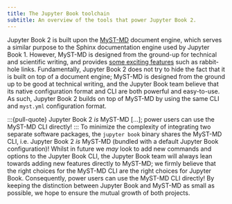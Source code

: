 ```yaml
---
title: The Jupyter Book toolchain
subtitle: An overview of the tools that power Jupyter Book 2.
---
```


Jupyter Book 2 is built upon the [MyST-MD](https://mystmd.org) document engine, which serves a similar purpose to the Sphinx documentation engine used by Jupyter Book 1. However, MyST-MD is designed from the ground-up for technical and scientific writing, and provides [some exciting features](xref:guide/quickstart-myst-markdown#links-cross-references) such as rabbit-hole links. Fundamentally, Jupyter Book 2 does not try to hide the fact that it is built on top of a document engine; MyST-MD is designed from the ground up to be good at technical writing, and the Jupyter Book team believe that its native configuration format and CLI are both powerful and easy-to-use. As such, Jupyter Book 2 builds on top of MyST-MD by using the same CLI and `myst.yml` configuration format.

:::{pull-quote}
Jupyter Book 2 _is_ MyST-MD [...]; power users can use the MyST-MD CLI directly!
:::
To minimize the complexity of integrating two separate software packages, the `jupyter book` binary shares the MyST-MD CLI, i.e. Jupyter Book 2 _is_ MyST-MD (bundled with a default Jupyter Book configuration)! Whilst in future we _may_ look to add new commands and options to the Jupyter Book CLI, the Jupyter Book team will always lean towards adding new features directly to MyST-MD; we firmly believe that the right choices for the MyST-MD CLI are the right choices for Jupyter Book. Consequently, power users can use the MyST-MD CLI directly! By keeping the distinction between Jupyter Book and MyST-MD as small as possible, we hope to ensure the mutual growth of both projects.
